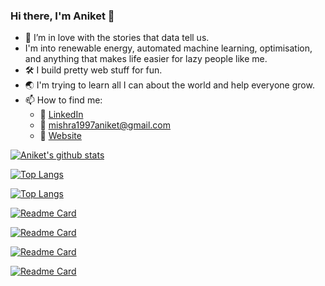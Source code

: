 ### Hi there, I'm Aniket 👋

<!--
**Aniket-Mishra/Aniket-Mishra** is a ✨ _special_ ✨ repository because its `README.md` (this file) appears on your GitHub profile.

Here are some ideas to get you started:
-->

- 🌱 I’m in love with the stories that data tell us.
- I'm into renewable energy, automated machine learning, optimisation, and anything that makes life easier for lazy people like me. 
- :hammer_and_wrench: I build pretty web stuff for fun.
- :earth_asia: I'm trying to learn all I can about the world and help everyone grow.
- 📫 How to find me: 
  - :office: [LinkedIn](https://www.linkedin.com/in/aniket97/) 
  - :email: mishra1997aniket@gmail.com
  - :link: [Website](https://aniket-mishra.github.io)

[![Aniket's github stats](https://github-readme-stats.vercel.app/api?username=Aniket-Mishra&count_private=true&include_all_commits=false&show_icons=true&theme=radical&hide_rank=false)](https://github.com/anuraghazra/github-readme-stats)

[![Top Langs](https://github-readme-stats.vercel.app/api/top-langs/?username=Aniket-Mishra&exclude_repo=DemoMobileDealerWebsite&theme=radical&langs_count=5)](https://github.com/anuraghazra/github-readme-stats)

[![Top Langs](https://github-readme-stats.vercel.app/api/top-langs/?username=Aniket-Mishra&exclude_repo=DemoMobileDealerWebsite&theme=radical&langs_count=5&hide=Jupyter%20Notebook,HTML,CSS)](https://github.com/anuraghazra/github-readme-stats)


[![Readme Card](https://github-readme-stats.vercel.app/api/pin/?username=Aniket-Mishra&card_width=325&theme=radical&show_owner=true&repo=Statistics_with_Python_Specialization)](https://github.com/Aniket-Mishra/Statistics_with_Python_Specialization)

[![Readme Card](https://github-readme-stats.vercel.app/api/pin/?username=Aniket-Mishra&card_width=325&theme=radical&show_owner=true&repo=dotfiles)](https://github.com/Aniket-Mishra/dotfiles)

[![Readme Card](https://github-readme-stats.vercel.app/api/pin/?username=Aniket-Mishra&card_width=325&theme=radical&show_owner=true&repo=Scripts)](https://github.com/Aniket-Mishra/Scripts)

[![Readme Card](https://github-readme-stats.vercel.app/api/pin/?username=Aniket-Mishra&card_width=325&theme=radical&show_owner=true&repo=statistical-model-implementer)](https://github.com/Aniket-Mishra/statistical-model-implementer)
